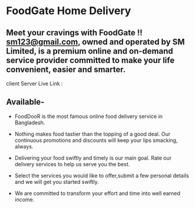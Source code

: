 # FoodGate Home Delivery

## Meet your cravings with FoodGate !! sm123@gmail.com, owned and operated by SM Limited, is a premium online and on-demand service provider committed to make your life convenient, easier and smarter.

client Server Live Link : []()

## Available-

- FoodDooR is the most famous online food delivery service in Bangladesh.

- Nothing makes food tastier than the topping of a good deal. Our continuous promotions and discounts will keep your lips smacking, always.

- Delivering your food swiftly and timely is our main goal. Rate our delivery services to help us serve you the best.

- Select the services you would like to offer,submit a few personal details and we will get you started swiftly.
- We are committed to transform your effort and time into well earned income.
